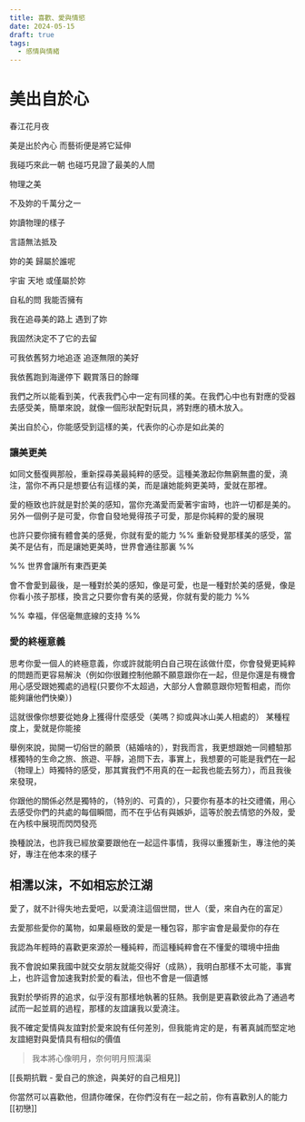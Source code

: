 ```yaml
---
title: 喜歡、愛與情慾
date: 2024-05-15
draft: true
tags:
  - 感情與情緒
---
```


# 美出自於心

春江花月夜

美是出於內心 而藝術便是將它延伸

我碰巧來此一朝 也碰巧見證了最美的人間

物理之美

不及妳的千萬分之一

妳讀物理的樣子

言語無法抵及

妳的美 歸屬於誰呢

宇宙 天地 或僅屬於妳

自私的問 我能否擁有

我在追尋美的路上 遇到了妳

我固然決定不了它的去留

可我依舊努力地追逐 追逐無限的美好

我依舊跑到海邊停下 觀賞落日的餘暉

我們之所以能看到美，代表我們心中一定有同樣的美。在我們心中也有對應的受器去感受美，簡單來說，就像一個形狀配對玩具，將對應的積木放入。

美出自於心，你能感受到這樣的美，代表你的心亦是如此美的
### 讓美更美

如同文藝復興那般，重新探尋美最純粹的感受。這種美激起你無窮無盡的愛，澆注，當你不再只是想要佔有這樣的美，而是讓她能夠更美時，愛就在那裡。

愛的極致也許就是對於美的感知，當你充滿愛而愛著宇宙時，也許一切都是美的。另外一個例子是可愛，你會自發地覺得孩子可愛，那是你純粹的愛的展現

也許只要你擁有體會美的感覺，你就有愛的能力
%% 重新發覺那樣美的感受，當美不是佔有，而是讓她更美時，世界會通往那裏 %%

%% 世界會讓所有東西更美

會不會愛到最後，是一種對於美的感知，像是可愛，也是一種對於美的感覺，像是你看小孩子那樣，換言之只要你會有美的感覺，你就有愛的能力 %%

%% 幸福，伴侶毫無底線的支持 %%

### 愛的終極意義

思考你愛一個人的終極意義，你或許就能明白自己現在該做什麼，你會發覺更純粹的問題而更容易解決（例如你很難控制他願不願意跟你在一起，但是你還是有機會用心感受跟她獨處的過程(只要你不太超過，大部分人會願意跟你短暫相處，而你能夠讓他們快樂）)

這就很像你想要從她身上獲得什麼感受（美嗎？抑或與冰山美人相處的）
某種程度上，愛就是你能接

舉例來說，拋開一切俗世的願景（結婚啥的），對我而言，我更想跟她一同體驗那樣獨特的生命之旅、旅遊、平靜，追問下去，事實上，我想要的可能是我們在一起（物理上）時獨特的感受，那其實我們不用真的在一起我也能去努力），而且我後來發現，

你跟他的關係必然是獨特的，（特別的、可貴的），只要你有基本的社交禮儀，用心去感受你們的共處的每個瞬間，而不在乎佔有與嫉妒，這等於脫去情慾的外殼，愛在內核中展現而閃閃發亮

換種說法，也許我已經放棄要跟他在一起這件事情，我得以重獲新生，專注他的美好，專注在他本來的樣子


## 相濡以沫，不如相忘於江湖

愛了，就不計得失地去愛吧，以愛澆注這個世間，世人（愛，來自內在的富足）

去愛那些愛你的萬物，如果最極致的愛是一種包容，那宇宙會是最愛你的存在

我認為年輕時的喜歡更來源於一種純粹，而這種純粹會在不懂愛的環境中扭曲

我不會說如果我國中就交女朋友就能交得好（成熟），我明白那樣不太可能，事實上，也許這會加速我對於愛的看法，但也不會是一個遺憾

我對於學術界的追求，似乎沒有那樣地執著的狂熱。我倒是更喜歡彼此為了通過考試而一起並肩的過程，那樣的友誼讓我以愛澆注。

我不確定愛情與友誼對於愛來說有任何差別，但我能肯定的是，有著真誠而堅定地友誼絕對與愛情具有相似的價值


>我本將心像明月，奈何明月照溝渠

[[長期抗戰 - 愛自己的旅途，與美好的自己相見]]

你當然可以喜歡他，但請你確保，在你們沒有在一起之前，你有喜歡別人的能力
[[初戀]]